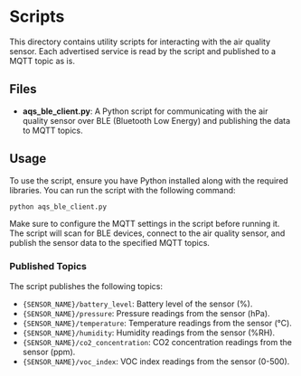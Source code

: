 # Scripts

This directory contains utility scripts for interacting with the air quality sensor. Each advertised service is read by the script and published to a MQTT topic as is.

## Files

- **aqs_ble_client.py**: A Python script for communicating with the air quality sensor over BLE (Bluetooth Low Energy) and publishing the data to MQTT topics.

## Usage
To use the script, ensure you have Python installed along with the required libraries. You can run the script with the following command:

```bash
python aqs_ble_client.py
```

Make sure to configure the MQTT settings in the script before running it. The script will scan for BLE devices, connect to the air quality sensor, and publish the sensor data to the specified MQTT topics.

### Published Topics
The script publishes the following topics:
- `{SENSOR_NAME}/battery_level`: Battery level of the sensor (%).
- `{SENSOR_NAME}/pressure`: Pressure readings from the sensor (hPa).
- `{SENSOR_NAME}/temperature`: Temperature readings from the sensor (°C).
- `{SENSOR_NAME}/humidity`: Humidity readings from the sensor (%RH).
- `{SENSOR_NAME}/co2_concentration`: CO2 concentration readings from the sensor (ppm).
- `{SENSOR_NAME}/voc_index`: VOC index readings from the sensor (0-500).